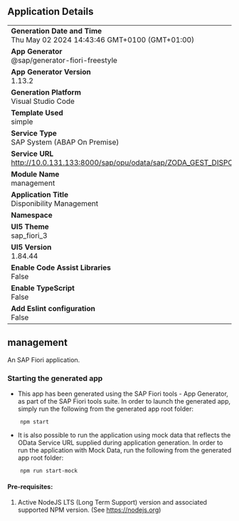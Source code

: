 ## Application Details
|               |
| ------------- |
|**Generation Date and Time**<br>Thu May 02 2024 14:43:46 GMT+0100 (GMT+01:00)|
|**App Generator**<br>@sap/generator-fiori-freestyle|
|**App Generator Version**<br>1.13.2|
|**Generation Platform**<br>Visual Studio Code|
|**Template Used**<br>simple|
|**Service Type**<br>SAP System (ABAP On Premise)|
|**Service URL**<br>http://10.0.131.133:8000/sap/opu/odata/sap/ZODA_GEST_DISPO_SRV_02
|**Module Name**<br>management|
|**Application Title**<br>Disponibility Management|
|**Namespace**<br>|
|**UI5 Theme**<br>sap_fiori_3|
|**UI5 Version**<br>1.84.44|
|**Enable Code Assist Libraries**<br>False|
|**Enable TypeScript**<br>False|
|**Add Eslint configuration**<br>False|

## management

An SAP Fiori application.

### Starting the generated app

-   This app has been generated using the SAP Fiori tools - App Generator, as part of the SAP Fiori tools suite.  In order to launch the generated app, simply run the following from the generated app root folder:

```
    npm start
```

- It is also possible to run the application using mock data that reflects the OData Service URL supplied during application generation.  In order to run the application with Mock Data, run the following from the generated app root folder:

```
    npm run start-mock
```

#### Pre-requisites:

1. Active NodeJS LTS (Long Term Support) version and associated supported NPM version.  (See https://nodejs.org)


